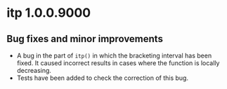 # itp 1.0.0.9000

## Bug fixes and minor improvements

* A bug in the part of `itp()` in which the bracketing interval has been fixed. It caused incorrect results in cases where the function is locally decreasing.
* Tests have been added to check the correction of this bug.
